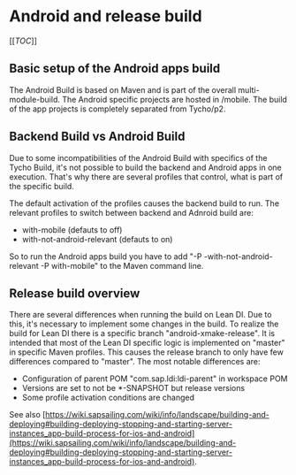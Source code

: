 # Android and release build

[[_TOC_]]

## Basic setup of the Android apps build

The Android Build is based on Maven and is part of the overall multi-module-build. The Android specific projects are hosted in /mobile. The build of the app projects is completely separated from Tycho/p2.

## Backend Build vs Android Build

Due to some incompatibilities of the Android Build with specifics of the Tycho Build, it's not possible to build the backend and Android apps in one execution. That's why there are several profiles that control, what is part of the specific build.

The default activation of the profiles causes the backend build to run. The relevant profiles to switch between backend and Adnroid build are:
* with-mobile (defauts to off)
* with-not-android-relevant (defauts to on)

So to run the Android apps build you have to add "-P -with-not-android-relevant -P with-mobile" to the Maven command line.

## Release build overview

There are several differences when running the build on Lean DI. Due to this, it's necessary to implement some changes in the build. To realize the build for Lean DI there is a specific branch "android-xmake-release". It is intended that most of the Lean DI specific logic is implemented on "master" in specific Maven profiles. This causes the release branch to only have few differences compared to "master". The most notable differences are:

* Configuration of parent POM "com.sap.ldi:ldi-parent" in workspace POM
* Versions are set to not be *-SNAPSHOT but release versions
* Some profile activation conditions are changed

See also [https://wiki.sapsailing.com/wiki/info/landscape/building-and-deploying#building-deploying-stopping-and-starting-server-instances_app-build-process-for-ios-and-android](https://wiki.sapsailing.com/wiki/info/landscape/building-and-deploying#building-deploying-stopping-and-starting-server-instances_app-build-process-for-ios-and-android).
